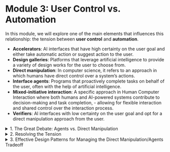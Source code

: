  # Module 3: User Control vs. Automation

 In this module, we will explore one of the main elements that influences this relationship: the tension between **user control** and **automation**. 

- **Accelerators**: AI interfaces that have high certainty on the user goal and either take automatic action or suggest action to the user.  
- **Design galleries**: Platforms that leverage artificial intelligence to provide a variety of design works for the user to choose from.  
- **Direct manipulation**: In computer science, it refers to an approach in which humans have direct control over a system’s actions.   
- **Interface agents**: Programs that proactively complete tasks on behalf of the user, often with the help of artificial intelligence.  
- **Mixed-initiative interaction**: A specific approach in Human Computer Interaction where both humans and AI-powered systems contribute to decision-making and task completion, - allowing for flexible interaction and shared control over the interaction process.  
- **Verifiers**: AI interfaces with low certainty on the user goal and opt for a direct manipulation approach from the user.  

 <details>
  <summary>1. The Great Debate: Agents vs. Direct Manipulation</summary>

  ### What Are Interface Agents?
  - **Interface agents** are programs that proactively complete tasks on behalf of the user, often with the help of artificial intelligence.
  - One of the main goals of proactive AI agents is to **automate tasks**. These systems should learn what you want to do and do it for you. 
    - Creating an AI agent that thinks multiple steps ahead when asked to coordinate tasks such as managing shopping returns. In this case, the agent would be able to search the user’s email for the purchase receipt, locate the order number from that email, fill out a return form, and schedule a pickup for the item to be returned.
  
  > “Now, why do we need software agents? 
  > Why does our software need to become more personalized? 
  > Why does our software need to take initiative to help us as a user? 
  > This needs to happen because our current computer environment is getting more and more complex, and the users are becoming more and more naive.” 
  > Pattie Maes. Scientist and Professor at MIT’s Media Arts and Sciences

  ### What Is Direct Manipulation?
  - **Direct manipulation** refers to an approach in which humans have direct control over a system’s actions.
  - [Direct manipulation vs. interface agents](https://drive.google.com/file/d/14EOEuMpgQIDvSGDgUH8Mfgd7YCtONB0p/view?usp=sharing)
  
  ### Importance of This Debate and the Case for Each Approach
  > We could also ask ourselves how much control and automation we think these models should have.  
  > Is there an ideal scenario or will it continue to depend on each particular case or perspective? 

VS

  > How much should the AI learn on its own? 
  > How can we ensure result accuracy from the AI?   
  > How can we avoid human replacement when it is not desired? 
</details>


<details>
  <summary>2. Resolving the Tension</summary>

  ### Mixed-Initiative Interaction
  A common design pattern has emerged to walk the line between direct manipulation and agents: **mixed-initiative interaction**.
  - Mixed-initiative interaction attempts to find the balance between automation and control and suggests that choosing between the two should not always be necessary. 
  - Mixed-initiative interaction requires the AI to make run-time decisions: if it has high confidence that it has guessed the user's intent correctly, it should automate the task. 
    - If it has low confidence, it should let the user do it. 
    - If it has medium confidence, it should ask the user. 
    - This means that the system dynamically automates tasks where possible and grants control to the user for tasks it cannot automate. In theory, this means there is more emphasis on high automation capabilities than user control.
  - Mixed-initiative interaction commonly refers to a simpler version of this original idea. It generally refers to designs that make recommendations to the user, who then confirms or rejects that action.
    - for example, of an AI autocomplete—you can keep typing manually, or you can tap the suggestion to complete the word or phrase you're typing.
    - All examples of mixed-initiative interaction we might encounter today:
      - When Google Maps suggests a faster route and we can decide whether to take it or not
      - When our phone sends a notification suggesting we turn off our daily alarm for an upcoming holiday
      - When Gmail prompts us to attach a file to an email, usually after detecting mentions of attachments in the email body
      - When autocomplete features are presented when drafting emails
      - Whenever a smartwatch notices that we are working out and asks if we want it to record the details of that workout

  ### Agency Plus Automation

  Another way to resolve this tension is to maintain high levels of user control as automation increases. In contrast to mixed-initiative interaction, this means there is more emphasis on user control than on automation.

  Shneiderman's argument is that, for many AI applications, there need not be a fundamental tradeoff between agency and automation.

  There are lots of contexts where you would want to use agency plus control, instead of just one or the other. 
</details>


<details>
  <summary>3. Effective Design Patterns for Managing the Direct Manipulation/Agents Tradeoff</summary>

  In response to the direct manipulation/agents tradeoff, designers have developed a few patterns that can be used as a strong starting point when designing an AI powered interface:

  ## Accelerators
  **A design pattern that guesses the user's intent and allows users to accept the system's suggestion with a single keypress**. Accelerators are autocomplete systems: they make it faster to complete the task if the AI guesses correctly, but if the system is wrong, the user can simply ignore it and continue their manual execution.
  - **Google Maps Faster Route Suggestion**

  ## Verifiers
  **The verifier design pattern** doesn't interfere with the user's workflow, except to pause the user if it is confident that they may be making an error: "Did you mean to...".
  - **IOS Alarm Assistant**

  ## Design Galleries
  **The design galleries pattern** generates multiple alternatives and visualizes them simultaneously in a list or table so that the user can choose the one that best suits their needs. 
  - **Image Generation: MidJourney and DALL-E** 

</details>
